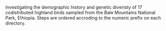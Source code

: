 Investigating the demographic history and genetic diveristy of 17 codistributed highland birds sampled from the Bale Mountains National Park, Ethiopia. 
Steps are ordered accroding to the numeric prefix on each directory. 
